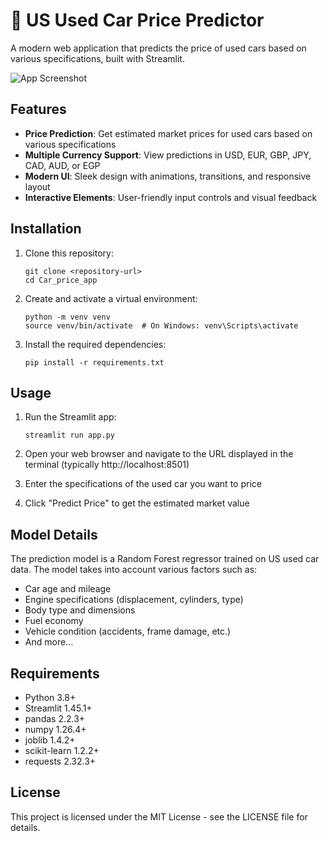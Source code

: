 # 🚗 US Used Car Price Predictor

A modern web application that predicts the price of used cars based on various specifications, built with Streamlit.

![App Screenshot](https://images.unsplash.com/photo-1492144534655-ae79c964c9d7?q=80&w=400&auto=format&fit=crop&ixlib=rb-4.0.3)

## Features

- **Price Prediction**: Get estimated market prices for used cars based on various specifications
- **Multiple Currency Support**: View predictions in USD, EUR, GBP, JPY, CAD, AUD, or EGP
- **Modern UI**: Sleek design with animations, transitions, and responsive layout
- **Interactive Elements**: User-friendly input controls and visual feedback

## Installation

1. Clone this repository:
   ```
   git clone <repository-url>
   cd Car_price_app
   ```

2. Create and activate a virtual environment:
   ```
   python -m venv venv
   source venv/bin/activate  # On Windows: venv\Scripts\activate
   ```

3. Install the required dependencies:
   ```
   pip install -r requirements.txt
   ```

## Usage

1. Run the Streamlit app:
   ```
   streamlit run app.py
   ```

2. Open your web browser and navigate to the URL displayed in the terminal (typically http://localhost:8501)

3. Enter the specifications of the used car you want to price

4. Click "Predict Price" to get the estimated market value

## Model Details

The prediction model is a Random Forest regressor trained on US used car data. The model takes into account various factors such as:

- Car age and mileage
- Engine specifications (displacement, cylinders, type)
- Body type and dimensions
- Fuel economy
- Vehicle condition (accidents, frame damage, etc.)
- And more...

## Requirements

- Python 3.8+
- Streamlit 1.45.1+
- pandas 2.2.3+
- numpy 1.26.4+
- joblib 1.4.2+
- scikit-learn 1.2.2+
- requests 2.32.3+

## License

This project is licensed under the MIT License - see the LICENSE file for details. 